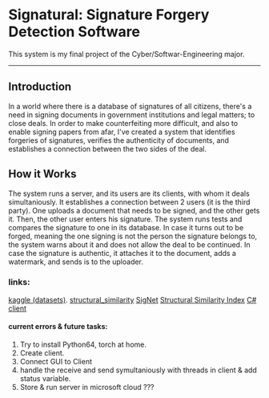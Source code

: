 # Signatural: Signature Forgery Detection Software
This system is my final project of the Cyber/Softwar-Engineering major.
________________________________________________

## Introduction

In a world where there is a database of signatures of all citizens, there's a need in signing documents in government institutions and legal matters; to close deals.
In order to make counterfeiting more difficult, and also to enable signing papers from afar, I've created a system that identifies forgeries of signatures, verifies the authenticity of documents, and establishes a connection between the two sides of the deal.

## How it Works
The system runs a server, and its users are its clients, with whom it deals simultaniously. It establishes a connection between 2 users (it is the third party). One uploads a document that needs to be signed, and the other gets it. Then, the other user enters his signature. The system runs tests and compares the signature to one in its database. In case it turns out to be forged, meaning the one signing is not the person the signature belongs to, the system warns about it and does not allow the deal to be continued. In case the signature is authentic, it attaches it to the document, adds a watermark, and sends is to the uploader.


### links:
[kaggle (datasets)](https://www.kaggle.com/divyanshrai/handwritten-signatures).
[structural_similarity](structural_similarity)
[SigNet](https://medium.com/swlh/signet-detecting-signature-similarity-using-machine-learning-deep-learning-is-this-the-end-of-1a6bdc76b04b)
[Structural Similarity Index](https://ourcodeworld.com/articles/read/991/how-to-calculate-the-structural-similarity-index-ssim-between-two-images-with-python)
[C# client](https://www.c-sharpcorner.com/article/socket-programming-in-C-Sharp/)

#### current errors & future tasks:
1. Try to install Python64, torch at home.
3. Create client.
4. Connect GUI to Client
5. handle the receive and send symultaniously with threads in client & add status variable.
6. Store & run server in microsoft cloud ???
